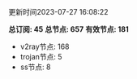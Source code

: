 更新时间2023-07-27 16:08:22

**总订阅: 45**
**总节点: 657**
**有效节点: 181**
- v2ray节点: 168
- trojan节点: 5
- ss节点: 8
